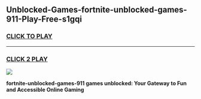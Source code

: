 
## Unblocked-Games-fortnite-unblocked-games-911-Play-Free-s1gqi
<h3>
<a href="https://premium76.site?title=fortnite-unblocked-games-911&ref=18A">CLICK TO PLAY</a></h3>
<hr>

<h3>
<a href="https://premium76.site?title=fortnite-unblocked-games-911&ref=18A">CLICK 2 PLAY</a>
  
</h3>

<a href="https://premium76.site?title=fortnite-unblocked-games-911&ref=18A"><img src="https://clearcache.store/games.png"></a>


**fortnite-unblocked-games-911 games unblocked: Your Gateway to Fun and Accessible Online Gaming**

